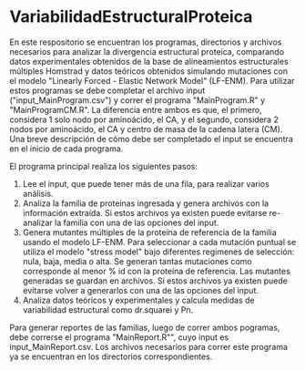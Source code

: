 # VariabilidadEstructuralProteica

En este respositorio se encuentran los programas, directorios y archivos necesarios para analizar la divergencia estructural proteica, comparando datos experimentales obtenidos de la base de alineamientos estructurales múltiples Homstrad y datos teóricos obtenidos simulando mutaciones con el modelo "Linearly Forced - Elastic Network Model" (LF-ENM).
Para utilizar estos programas se debe completar el archivo input ("input_MainProgram.csv") y correr el programa "MainProgram.R" y "MainProgramCM.R". La diferencia entre ambos es que, el primero, considera 1 solo nodo por aminoácido, el CA, y el segundo, considera 2 nodos por aminoácido, el CA y centro de masa de la cadena latera (CM). Una breve  descripción de cómo debe ser completado el input se encuentra en el inicio de cada programa.

El programa principal realiza los siguientes pasos:

1) Lee el input, que puede tener más de una fila, para realizar varios análisis.
2) Analiza la familia de proteínas ingresada y genera archivos con la información extraída. Si estos archivos ya existen puede evitarse re-analizar la familia con una de las opciones del input.
3) Genera mutantes múltiples de la proteína de referencia de la familia usando el modelo LF-ENM. Para seleccionar a cada mutación puntual se utiliza el modelo "stress model" bajo diferentes regimenes de selección: nula, baja, media o alta. Se generan tantas mutaciones como corresponde al menor % id con la proteína de referencia. Las mutantes generadas se guardan en archivos. Si estos archivos ya existen puede evitarse volver a generarlos con una de las opciones del input.
4) Analiza datos teóricos y experimentales y calcula medidas de variabilidad estructural como dr.squarei y Pn.

Para generar reportes de las familias, luego de correr ambos pogramas, debe correrse el programa "MainReport.R"", cuyo input es input_MainReport.csv. Los archivos necesarios para correr este programa ya se encuentran en los directorios correspondientes.